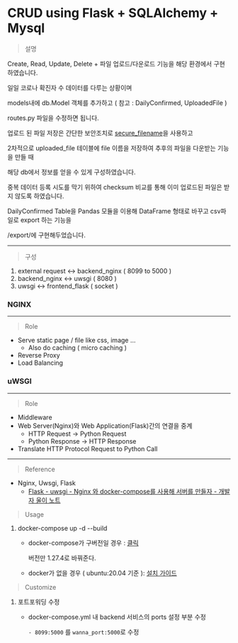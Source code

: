 # CRUD using Flask + SQLAlchemy + Mysql 

> 설명

Create, Read, Update, Delete + 파일 업로드/다운로드 기능을 해당 환경에서 구현하였습니다.

일일 코로나 확진자 수 데이터를 다루는 상황이며

models내에 db.Model 객체를 추가하고 ( 참고 : DailyConfirmed, UploadedFile )

routes.py 파일을 수정하면 됩니다. 

업로드 된 파일 저장은 간단한 보안조치로 [secure_filename](https://tedboy.github.io/flask/generated/werkzeug.secure_filename.html)을 사용하고 

2차적으로 uploaded_file 테이블에 file 이름을 저장하여 추후의 파일을 다운받는 기능을 만들 때 

해당 db에서 정보를 얻을 수 있게 구성하였습니다.

중복 데이터 등록 시도를 막기 위하여 checksum 비교를 통해 이미 업로드된 파일은 받지 않도록 하였습니다.



DailyConfirmed Table을 Pandas 모듈을 이용해 DataFrame 형태로 바꾸고 csv파일로 export 하는 기능을 

/export/에 구현해두었습니다.

---

> 구성

1. external request <-> backend_nginx ( 8099 to 5000 )
2. backend_nginx <-> uwsgi ( 8080 )
3. uwsgi <-> frontend_flask ( socket )

### NGINX

---

> Role

- Serve static page / file like css, image ...
  - Also do caching ( micro caching )
- Reverse Proxy 
- Load Balancing



### uWSGI

---

> Role

- Middleware
- Web Server(Nginx)와 Web Application(Flask)간의 연결을 중계
  - HTTP Request -> Python Request
  - Python Response -> HTTP Response
- Translate HTTP Protocol Request to Python Call

---

> Reference

- Nginx, Uwsgi, Flask
  - [Flask - uwsgi - Nginx 와 docker-compose를 사용해 서버를 만들자 - 개발자 울이 노트](https://woolbro.tistory.com/95)

> Usage

1. docker-compose up -d --build

   - docker-compose가 구버전일 경우 : [클릭](https://github.com/10up/wp-local-docker/issues/58#issuecomment-476786006)

     버전만 1.27.4로 바꿔준다.

   - docker가 없을 경우 ( ubuntu:20.04 기준 ): [설치 가이드](https://www.digitalocean.com/community/tutorials/how-to-install-and-use-docker-on-ubuntu-20-04) 

> Customize

1. 포트포워딩 수정

   - docker-compose.yml 내 backend 서비스의 ports 설정 부분 수정

     ```- 8099:5000``` 를 ```wanna_port:5000```로 수정

